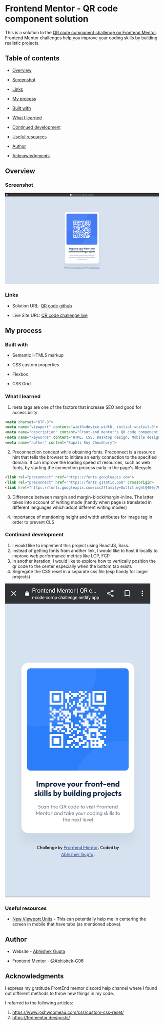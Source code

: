 
# Frontend Mentor - QR code component solution

  

This is a solution to the [QR code component challenge on Frontend Mentor](https://www.frontendmentor.io/challenges/qr-code-component-iux_sIO_H). Frontend Mentor challenges help you improve your coding skills by building realistic projects.
  

## Table of contents

  

- [Overview](#overview)

- [Screenshot](#screenshot)

- [Links](#links)

- [My process](#my-process)

- [Built with](#built-with)

- [What I learned](#what-i-learned)

- [Continued development](#continued-development)

- [Useful resources](#useful-resources)

- [Author](#author)

- [Acknowledgments](#acknowledgments)

  

## Overview

  

### Screenshot

![QR code component screenshot](https://github.com/Abhishek-G06/QR-Challenge/blob/16e2c67f7739ad5ce8ccb2b261df3f28d74c8921/images/desktop%20QR%20component%20.png)


  



  

### Links

  

- Solution URL: [QR code github](https://github.com/Abhishek-G06/QR-Challenge.git)

- Live Site URL: [QR code challenge live](https://qr-code-comp-challenge.netlify.app)

  

## My process

  

### Built with

  

- Semantic HTML5 markup

- CSS custom properties

- Flexbox

- CSS Grid

  

### What I learned

  
1. meta tags are one of the factors that increase SEO and good for accessibility

```html
<meta charset="UTF-8">
<meta name="viewport" content="width=device-width, initial-scale=1.0"> <!-- displays site properly based on user's device -->
<meta name="description" content="Front-end mentor's QR code component challenge is perfect for individuals new to CSS and HTML">
<meta name="keywords" content="HTML, CSS, Desktop design, Mobile design">
<meta name="author" content="Rupali Roy Choudhury">
```

2. Preconnection concept while obtaining fonts. Preconnect is a resource hint that tells the browser to initiate an early connection to the specified domain. It can improve the loading speed of resources, such as web fonts, by starting the connection process early in the page's lifecycle.

```html
<link rel="preconnect" href="https://fonts.googleapis.com">
<link rel="preconnect" href="https://fonts.gstatic.com" crossorigin>
<link href="https://fonts.googleapis.com/css2?family=Outfit:wght@400;700&display=swap" rel="stylesheet">
```

3. Difference between margin and margin-block/margin-inline. The latter takes into account of writing mode (handy when page is translated in different languages which adopt different writing modes)

4. Importance of mentioning height and width attributes for image tag in order to prevent CLS

  

### Continued development

  

1) I would like to implement this project using ReactJS, Sass.
2) Instead of getting fonts from another link, I would like to host it locally to improve web performance metrics like LCP, FCP
3) In another iteration, I would like to explore how to vertically position the qr code to the center especially when the bottom tab exists
4) Segregate the CSS reset in a separate css file (esp handy for larger projects)

![Mobile screenshot](https://github.com/Abhishek-G06/QR-Challenge/blob/6a95a878c12e9b3d2eafa9c3cf5f27c75a2cfb66/images/QR_Screenshot_Chrome.jpg)
  

### Useful resources

  

- [New Viewport Units](https://ishadeed.com/article/new-viewport-units/#:~:text=Be%20careful%20with%20the%20dvh,is%20scrolling%20up%20or%20down.) - This can potentially help me in centering the screen in mobile that have tabs (as mentioned above).
  

## Author

- Website - [Abhishek Gupta](https://www.linkedin.com/in/abhishek-gupta-667229189/)

- Frontend Mentor - [@Abhishek-G06](https://www.frontendmentor.io/profile/Abhishek-G06)
  

## Acknowledgments

I express my gratitude FrontEnd mentor discord help channel where I found out different methods to throw new things in my code. 

I referred to the following articles:
1. https://www.joshwcomeau.com/css/custom-css-reset/
2. https://fedmentor.dev/posts/